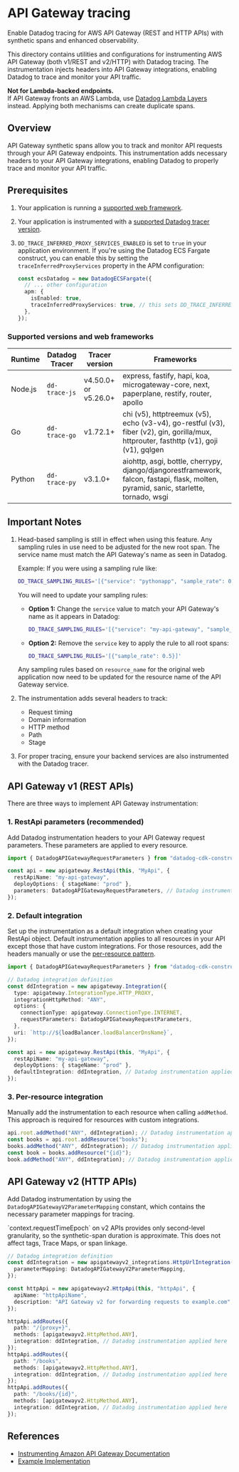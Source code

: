 # API Gateway tracing

Enable Datadog tracing for AWS API Gateway (REST and HTTP APIs) with synthetic spans and enhanced observability.

This directory contains utilities and configurations for instrumenting AWS API Gateway (both v1/REST and v2/HTTP) with Datadog tracing. The instrumentation injects headers into API Gateway integrations, enabling Datadog to trace and monitor your API traffic.

<div class="alert alert-warning"> <p><strong>Not for Lambda-backed endpoints.</strong><br> If API Gateway fronts an AWS Lambda, use <a href="https://docs.datadoghq.com/serverless/aws_lambda/installation/">Datadog Lambda Layers</a> instead. Applying both mechanisms can create duplicate spans.</p> </div>

## Overview

API Gateway synthetic spans allow you to track and monitor API requests through your API Gateway endpoints. This instrumentation adds necessary headers to your API Gateway integrations, enabling Datadog to properly trace and monitor your API traffic.

## Prerequisites

1. Your application is running a [supported web framework](#supported-versions-and-frameworks).

1. Your application is instrumented with a [supported Datadog tracer version](#supported-versions-and-frameworks).

1. `DD_TRACE_INFERRED_PROXY_SERVICES_ENABLED` is set to `true` in your application environment.
   If you're using the Datadog ECS Fargate construct, you can enable this by setting the `traceInferredProxyServices` property in the APM configuration:

   ```typescript
   const ecsDatadog = new DatadogECSFargate({
     // ... other configuration
     apm: {
       isEnabled: true,
       traceInferredProxyServices: true, // this sets DD_TRACE_INFERRED_PROXY_SERVICES_ENABLED=true
     },
   });
   ```

### Supported versions and web frameworks

| Runtime | Datadog Tracer | Tracer version       | Frameworks                                                                                                                            |
| ------- | -------------- | -------------------- | ------------------------------------------------------------------------------------------------------------------------------------- |
| Node.js | `dd-trace-js`  | v4.50.0+ or v5.26.0+ | express, fastify, hapi, koa, microgateway-core, next, paperplane, restify, router, apollo                                             |
| Go      | `dd-trace-go`  | v1.72.1+             | chi (v5), httptreemux (v5), echo (v3-v4), go-restful (v3), fiber (v2), gin, gorilla/mux, httprouter, fasthttp (v1), goji (v1), gqlgen |
| Python  | `dd-trace-py`  | v3.1.0+              | aiohttp, asgi, bottle, cherrypy, django/djangorestframework, falcon, fastapi, flask, molten, pyramid, sanic, starlette, tornado, wsgi |

## Important Notes

1. Head-based sampling is still in effect when using this feature. Any sampling rules in use need to be adjusted for the new root span. The service name must match the API Gateway's name as seen in Datadog.

   Example: If you were using a sampling rule like:

   ```bash
   DD_TRACE_SAMPLING_RULES='[{"service": "pythonapp", "sample_rate": 0.5}]'
   ```

   You will need to update your sampling rules:

   - **Option 1:** Change the `service` value to match your API Gateway's name as it appears in Datadog:
     ```bash
     DD_TRACE_SAMPLING_RULES='[{"service": "my-api-gateway", "sample_rate": 0.5}]'
     ```
   - **Option 2:** Remove the `service` key to apply the rule to all root spans:
     ```bash
     DD_TRACE_SAMPLING_RULES='[{"sample_rate": 0.5}]'
     ```

   Any sampling rules based on `resource_name` for the original web application now need to be updated for the resource name of the API Gateway service.

1. The instrumentation adds several headers to track:

   - Request timing
   - Domain information
   - HTTP method
   - Path
   - Stage

1. For proper tracing, ensure your backend services are also instrumented with the Datadog tracer.

## API Gateway v1 (REST APIs)

There are three ways to implement API Gateway instrumentation:

### 1. RestApi parameters (recommended)

Add Datadog instrumentation headers to your API Gateway request parameters. These parameters are applied to every resource.

```typescript
import { DatadogAPIGatewayRequestParameters } from "datadog-cdk-constructs-v2";

const api = new apigateway.RestApi(this, "MyApi", {
  restApiName: "my-api-gateway",
  deployOptions: { stageName: "prod" },
  parameters: DatadogAPIGatewayRequestParameters, // Datadog instrumentation applied here
});
```

### 2. Default integration

Set up the instrumentation as a default integration when creating your RestApi object. Default instrumentation applies to all resources in your API except those that have custom integrations. For those resources, add the headers manually or use the [per-resource pattern](#per-resource-integration).

```typescript
import { DatadogAPIGatewayRequestParameters } from "datadog-cdk-constructs-v2";

// Datadog integration definition
const ddIntegration = new apigateway.Integration({
  type: apigateway.IntegrationType.HTTP_PROXY,
  integrationHttpMethod: "ANY",
  options: {
    connectionType: apigateway.ConnectionType.INTERNET,
    requestParameters: DatadogAPIGatewayRequestParameters,
  },
  uri: `http://${loadBalancer.loadBalancerDnsName}`,
});

const api = new apigateway.RestApi(this, "MyApi", {
  restApiName: "my-api-gateway",
  deployOptions: { stageName: "prod" },
  defaultIntegration: ddIntegration, // Datadog instrumentation applied here
});
```

### 3. Per-resource integration

Manually add the instrumentation to each resource when calling `addMethod`. This approach is required for resources with custom integrations.

```typescript
api.root.addMethod("ANY", ddIntegration); // Datadog instrumentation applied here
const books = api.root.addResource("books");
books.addMethod("ANY", ddIntegration); // Datadog instrumentation applied here
const book = books.addResource("{id}");
book.addMethod("ANY", ddIntegration); // Datadog instrumentation applied here
```

## API Gateway v2 (HTTP APIs)

Add Datadog instrumentation by using the `DatadogAPIGatewayV2ParameterMapping` constant, which contains the necessary parameter mappings for tracing.

<div class="alert alert-info">`context.requestTimeEpoch` on v2 APIs provides only second-level granularity, so the synthetic-span duration is approximate. This does not affect tags, Trace Maps, or span linkage.</div>

```typescript
// Datadog integration definition
const ddIntegration = new apigatewayv2_integrations.HttpUrlIntegration("HttpUrlIntegration", "https://example.com", {
  parameterMapping: DatadogAPIGatewayV2ParameterMapping,
});

const httpApi = new apigatewayv2.HttpApi(this, "httpApi", {
  apiName: "httpApiName",
  description: "API Gateway v2 for forwarding requests to example.com",
});

httpApi.addRoutes({
  path: "/{proxy+}",
  methods: [apigatewayv2.HttpMethod.ANY],
  integration: ddIntegration, // Datadog instrumentation applied here
});
httpApi.addRoutes({
  path: "/books",
  methods: [apigatewayv2.HttpMethod.ANY],
  integration: ddIntegration, // Datadog instrumentation applied here
});
httpApi.addRoutes({
  path: "/books/{id}",
  methods: [apigatewayv2.HttpMethod.ANY],
  integration: ddIntegration, // Datadog instrumentation applied here
});
```

## References

- [Instrumenting Amazon API Gateway Documentation](https://docs.datadoghq.com/tracing/trace_collection/proxy_setup/apigateway)
- [Example Implementation](https://github.com/nevilgeorge/dd-apigw-fargate-demo)
